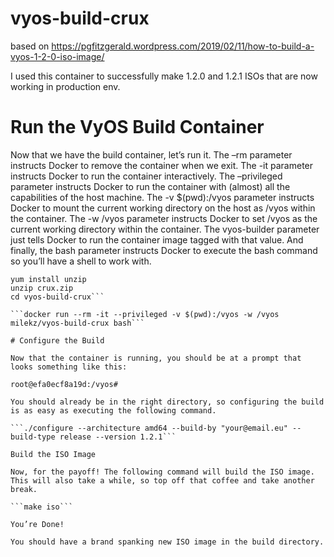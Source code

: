 # vyos-build-crux

based on https://pgfitzgerald.wordpress.com/2019/02/11/how-to-build-a-vyos-1-2-0-iso-image/

I used this container to successfully make 1.2.0 and 1.2.1 ISOs that are now working in production env. 

# Run the VyOS Build Container

Now that we have the build container, let’s run it. The –rm parameter instructs Docker to remove the container when we exit. The -it parameter instructs Docker to run the container interactively. The –privileged parameter instructs Docker to run the container with (almost) all the capabilities of the host machine. The -v $(pwd):/vyos parameter instructs Docker to mount the current working directory on the host as /vyos within the container. The -w /vyos parameter instructs Docker to set /vyos as the current working directory within the container. The vyos-builder parameter just tells Docker to run the container image tagged with that value. And finally, the bash parameter instructs Docker to execute the bash command so you’ll have a shell to work with.

```curl -O -L https://github.com/vyos/vyos-build/archive/crux.zip
yum install unzip
unzip crux.zip
cd vyos-build-crux```

```docker run --rm -it --privileged -v $(pwd):/vyos -w /vyos milekz/vyos-build-crux bash```

# Configure the Build

Now that the container is running, you should be at a prompt that looks something like this:

root@efa0ecf8a19d:/vyos#

You should already be in the right directory, so configuring the build is as easy as executing the following command.

```./configure --architecture amd64 --build-by "your@email.eu" --build-type release --version 1.2.1```

Build the ISO Image

Now, for the payoff! The following command will build the ISO image. This will also take a while, so top off that coffee and take another break.

```make iso```

You’re Done!

You should have a brand spanking new ISO image in the build directory.
